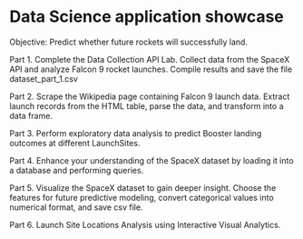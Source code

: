 # Data Science application showcase

Objective: Predict whether future rockets will successfully land. 

Part 1. Complete the Data Collection API Lab.
Collect data from the SpaceX API and analyze Falcon 9 rocket launches. 
Compile results and save the file dataset_part_1.csv

Part 2. Scrape the Wikipedia page containing Falcon 9 launch data. 
Extract launch records from the HTML table, parse the data, and transform into a data frame.

Part 3. Perform exploratory data analysis to predict Booster landing outcomes at different LaunchSites.

Part 4. Enhance your understanding of the SpaceX dataset by loading it into a database and performing queries.

Part 5. Visualize the SpaceX dataset to gain deeper insight. Choose the features for future predictive modeling, convert categorical values into numerical format, and save csv file.

Part 6. Launch Site Locations Analysis using Interactive Visual Analytics.
